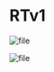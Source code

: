 # RTv1

![file](https://github.com/mhedeon/RTv1/blob/master/screenshots/screenshot1.jpg)

![file](https://github.com/mhedeon/RTv1/blob/master/screenshots/screenshot2.jpg)
